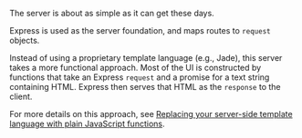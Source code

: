 The server is about as simple as it can get these days.

Express is used as the server foundation, and maps routes to `request` objects.

Instead of using a proprietary template language (e.g., Jade), this server takes
a more functional approach. Most of the UI is constructed by functions that take
an Express `request` and a promise for a text string containing HTML. Express
then serves that HTML as the `response` to the client.

For more details on this approach, see
[Replacing your server-side template language with plain JavaScript functions](https://component.kitchen/blog/posts/replacing-your-server-side-template-language-with-plain-javascript-functions).
